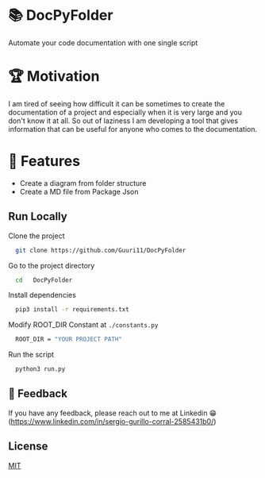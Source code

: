 
# 📚 DocPyFolder

Automate your code documentation with one single script


# 🏆 Motivation
I am tired of seeing how difficult it can be sometimes to create the documentation of a project and especially when it is very large and you don't know it at all. So out of laziness I am developing a tool that gives information that can be useful for anyone who comes to the documentation.


# 🧪 Features
- Create a diagram from folder structure
- Create a MD file from Package Json


## Run Locally

Clone the project

```bash
  git clone https://github.com/Guuri11/DocPyFolder
```

Go to the project directory

```bash
  cd   DocPyFolder

```

Install dependencies

```bash
  pip3 install -r requirements.txt
```

Modify ROOT_DIR Constant at `./constants.py`

```bash
  ROOT_DIR = "YOUR PROJECT PATH"
```

Run the script

```bash
  python3 run.py
```


## 📝 Feedback

If you have any feedback, please reach out to me at Linkedin 😁 (https://www.linkedin.com/in/sergio-gurillo-corral-2585431b0/)


## License

[MIT](https://choosealicense.com/licenses/mit/)

